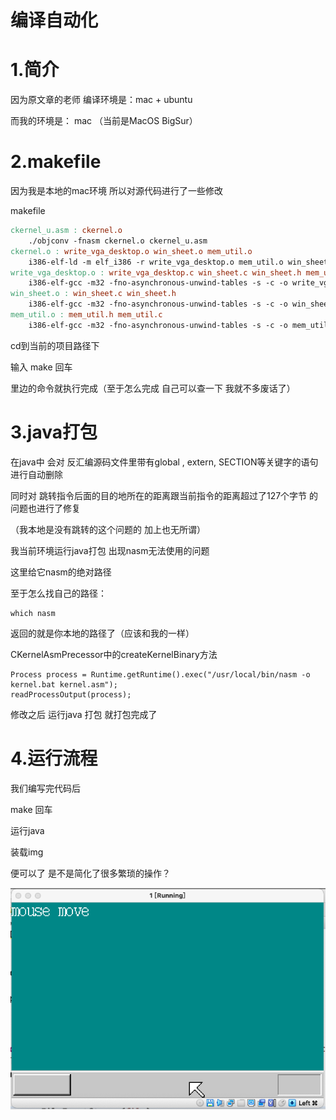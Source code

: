 # 编译自动化

# 1.简介

因为原文章的老师 编译环境是：mac + ubuntu

而我的环境是： mac （当前是MacOS BigSur）



# 2.makefile

因为我是本地的mac环境 所以对源代码进行了一些修改

makefile

```makefile
ckernel_u.asm : ckernel.o
	./objconv -fnasm ckernel.o ckernel_u.asm
ckernel.o : write_vga_desktop.o win_sheet.o mem_util.o
	i386-elf-ld -m elf_i386 -r write_vga_desktop.o mem_util.o win_sheet.o -o ckernel.o
write_vga_desktop.o : write_vga_desktop.c win_sheet.c win_sheet.h mem_util.c mem_util.h
	i386-elf-gcc -m32 -fno-asynchronous-unwind-tables -s -c -o write_vga_desktop.o write_vga_desktop.c
win_sheet.o : win_sheet.c win_sheet.h
	i386-elf-gcc -m32 -fno-asynchronous-unwind-tables -s -c -o win_sheet.o win_sheet.c
mem_util.o : mem_util.h mem_util.c
	i386-elf-gcc -m32 -fno-asynchronous-unwind-tables -s -c -o mem_util.o mem_util.c
```

cd到当前的项目路径下

输入 make 回车

里边的命令就执行完成（至于怎么完成 自己可以查一下 我就不多废话了）



# 3.java打包

在java中 会对 反汇编源码文件里带有global , extern, SECTION等关键字的语句进行自动删除

同时对 跳转指令后面的目的地所在的距离跟当前指令的距离超过了127个字节 的问题也进行了修复

（我本地是没有跳转的这个问题的 加上也无所谓）



我当前环境运行java打包 出现nasm无法使用的问题

这里给它nasm的绝对路径

至于怎么找自己的路径：

```
which nasm
```

返回的就是你本地的路径了（应该和我的一样）

CKernelAsmPrecessor中的createKernelBinary方法

```
Process process = Runtime.getRuntime().exec("/usr/local/bin/nasm -o kernel.bat kernel.asm");
readProcessOutput(process);
```

修改之后 运行java 打包 就打包完成了



# 4.运行流程

我们编写完代码后

make 回车

运行java

装载img

便可以了 是不是简化了很多繁琐的操作？

![](https://github.com/wdkang123/MyOperatingSystem/blob/main/images/19-img01.png?raw=true)